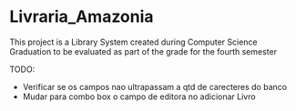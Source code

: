 # Livraria_Amazonia
This project is a Library System created during Computer Science Graduation to be evaluated as part of the grade for the fourth semester

TODO:
- Verificar se os campos nao ultrapassam a qtd de carecteres do banco
- Mudar para combo box o campo de editora no adicionar Livro

